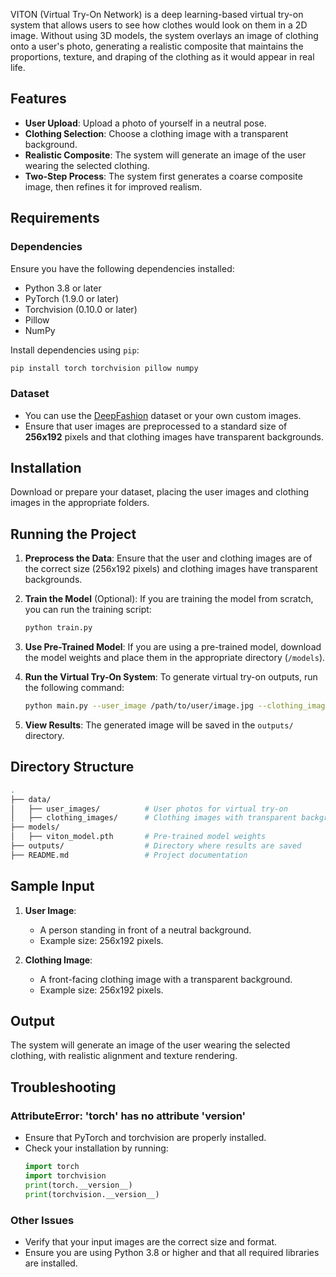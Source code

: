 VITON (Virtual Try-On Network) is a deep learning-based virtual try-on system that allows users to see how clothes would look on them in a 2D image. Without using 3D models, the system overlays an image of clothing onto a user's photo, generating a realistic composite that maintains the proportions, texture, and draping of the clothing as it would appear in real life.

## Features

- **User Upload**: Upload a photo of yourself in a neutral pose.
- **Clothing Selection**: Choose a clothing image with a transparent background.
- **Realistic Composite**: The system will generate an image of the user wearing the selected clothing.
- **Two-Step Process**: The system first generates a coarse composite image, then refines it for improved realism.

## Requirements

### Dependencies

Ensure you have the following dependencies installed:

- Python 3.8 or later
- PyTorch (1.9.0 or later)
- Torchvision (0.10.0 or later)
- Pillow
- NumPy

Install dependencies using `pip`:

```bash
pip install torch torchvision pillow numpy
```

### Dataset

- You can use the [DeepFashion](http://mmlab.ie.cuhk.edu.hk/projects/DeepFashion.html) dataset or your own custom images.
- Ensure that user images are preprocessed to a standard size of **256x192** pixels and that clothing images have transparent backgrounds.

## Installation

Download or prepare your dataset, placing the user images and clothing images in the appropriate folders.

## Running the Project

1. **Preprocess the Data**:
   Ensure that the user and clothing images are of the correct size (256x192 pixels) and clothing images have transparent backgrounds.

2. **Train the Model** (Optional):
   If you are training the model from scratch, you can run the training script:
   ```bash
   python train.py
   ```

3. **Use Pre-Trained Model**:
   If you are using a pre-trained model, download the model weights and place them in the appropriate directory (`/models`).

4. **Run the Virtual Try-On System**:
   To generate virtual try-on outputs, run the following command:
   ```bash
   python main.py --user_image /path/to/user/image.jpg --clothing_image /path/to/clothing/image.png
   ```

5. **View Results**:
   The generated image will be saved in the `outputs/` directory.

## Directory Structure

```bash
.
├── data/
│   ├── user_images/          # User photos for virtual try-on
│   ├── clothing_images/      # Clothing images with transparent backgrounds
├── models/
│   ├── viton_model.pth       # Pre-trained model weights
├── outputs/                  # Directory where results are saved
├── README.md                 # Project documentation
```

## Sample Input

1. **User Image**:
   - A person standing in front of a neutral background.
   - Example size: 256x192 pixels.

2. **Clothing Image**:
   - A front-facing clothing image with a transparent background.
   - Example size: 256x192 pixels.

## Output

The system will generate an image of the user wearing the selected clothing, with realistic alignment and texture rendering.

## Troubleshooting

### AttributeError: 'torch' has no attribute 'version'
- Ensure that PyTorch and torchvision are properly installed.
- Check your installation by running:
  ```python
  import torch
  import torchvision
  print(torch.__version__)
  print(torchvision.__version__)
  ```

### Other Issues
- Verify that your input images are the correct size and format.
- Ensure you are using Python 3.8 or higher and that all required libraries are installed.
